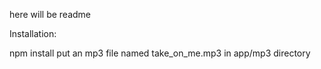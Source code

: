 here will be readme

Installation:

npm install
put an mp3 file named take_on_me.mp3 in app/mp3 directory